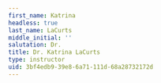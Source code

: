 ```yaml
---
first_name: Katrina
headless: true
last_name: LaCurts
middle_initial: ''
salutation: Dr.
title: Dr. Katrina LaCurts
type: instructor
uid: 3bf4edb9-39e8-6a71-111d-68a28732172d
---
```

